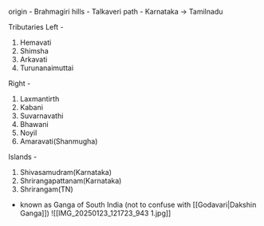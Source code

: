origin - Brahmagiri hills  - Talkaveri
path - Karnataka  -> Tamilnadu

Tributaries
Left - 
1. Hemavati
2. Shimsha
3. Arkavati
4. Turunanaimuttai

Right -
1. Laxmantirth
2. Kabani
3. Suvarnavathi
4. Bhawani
5. Noyil
6. Amaravati(Shanmugha)

Islands - 
1. Shivasamudram(Karnataka)
2. Shrirangapattanam(Karnataka)
3. Shrirangam(TN)

- known as Ganga of South India (not to confuse with [[Godavari|Dakshin Ganga]])
![[IMG_20250123_121723_943 1.jpg]]